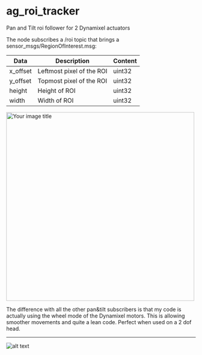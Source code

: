 # ag_roi_tracker
Pan and Tilt roi follower for 2 Dynamixel actuators

The node subscribes a /roi topic that brings a sensor_msgs/RegionOfInterest.msg:  

| Data  | Description | Content |
| ------------- | ------------- | ------------- |
| x_offset  | Leftmost pixel of the ROI  | uint32  |
| y_offset  | Topmost pixel of the ROI | uint32  |
| height | Height of ROI  | uint32  |
| width   | Width of ROI  | uint32  |



<img src="https://github.com/andreagavazzi/ag_roi_follower/tree/master/assets/pan_tilt.PNG" alt="Your image title" width="500"/>

The difference with all the other pan&tilt subscribers is that my code is actually using the wheel mode of the Dynamixel motors.
This is allowing smoother movements and quite a lean code. Perfect when used on a 2 dof head.




___
![alt text](https://gavazzionline.files.wordpress.com/2014/01/img_6916.jpg?w=200)
